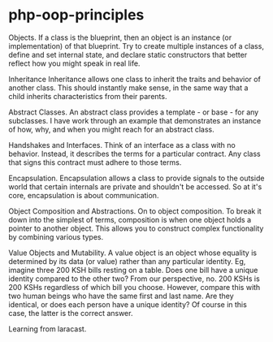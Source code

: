 # php-oop-principles
Objects.
If a class is the blueprint, then an object is an instance (or implementation) of that blueprint. Try to create multiple instances of a class, define and set internal state, and declare static constructors that better reflect how you might speak in real life.

Inheritance
Inheritance allows one class to inherit the traits and behavior of another class. This should instantly make sense, in the same way that a child inherits characteristics from their parents. 

Abstract Classes.
An abstract class provides a template - or base - for any subclasses. I have work through an example that demonstrates an instance of how, why, and when you might reach for an abstract class.

Handshakes and Interfaces.
Think of an interface as a class with no behavior. Instead, it describes the terms for a particular contract. Any class that signs this contract must adhere to those terms.

Encapsulation.
Encapsulation allows a class to provide signals to the outside world that certain internals are private and shouldn't be accessed. So at it's core, encapsulation is about communication.

Object Composition and Abstractions.
On to object composition. To break it down into the simplest of terms, composition is when one object holds a pointer to another object. This allows you to construct complex functionality by combining various types.

Value Objects and Mutability.
A value object is an object whose equality is determined by its data (or value) rather than any particular identity. Eg, imagine three 200 KSH bills resting on a table. Does one bill have a unique identity compared to the other two? From our perspective, no. 200 KSHs is 200 KSHs regardless of which bill you choose. However, compare this with two human beings who have the same first and last name. Are they identical, or does each person have a unique identity? Of course in this case, the latter is the correct answer.



Learning from laracast.